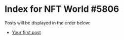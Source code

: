 # Index for NFT World #5806
Posts will be displayed in the order below:

- [Your first post](./001-first.md)

